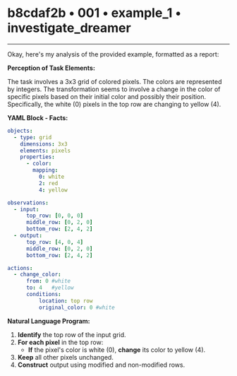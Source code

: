 # b8cdaf2b • 001 • example_1 • investigate_dreamer

---
Okay, here's my analysis of the provided example, formatted as a report:

**Perception of Task Elements:**

The task involves a 3x3 grid of colored pixels. The colors are represented by integers. The transformation seems to involve a change in the color of specific pixels based on their initial color and possibly their position. Specifically, the white (0) pixels in the top row are changing to yellow (4).

**YAML Block - Facts:**



```yaml
objects:
  - type: grid
    dimensions: 3x3
    elements: pixels
    properties:
      - color:
        mapping:
          0: white
          2: red
          4: yellow

observations:
  - input:
      top_row: [0, 0, 0]
      middle_row: [0, 2, 0]
      bottom_row: [2, 4, 2]
  - output:
      top_row: [4, 0, 4]
      middle_row: [0, 2, 0]
      bottom_row: [2, 4, 2]

actions:
  - change_color:
      from: 0 #white
      to: 4   #yellow
      conditions:
          location: top row
          original_color: 0 #white
```



**Natural Language Program:**

1.  **Identify** the top row of the input grid.
2.  **For each pixel** in the top row:
    *   **If** the pixel's color is white (0), **change** its color to yellow (4).
3.  **Keep** all other pixels unchanged.
4.  **Construct** output using modified and non-modified rows.

